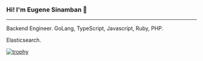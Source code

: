 ### Hi! I'm Eugene Sinamban 👋

---

Backend Engineer. GoLang, TypeScript, Javascript, Ruby, PHP.

Elasticsearch.

[![trophy](https://github-profile-trophy.vercel.app/?username=eugenesinamban)](https://github.com/ryo-ma/github-profile-trophy)
